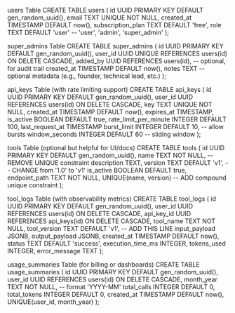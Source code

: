 users Table
CREATE TABLE users (
  id UUID PRIMARY KEY DEFAULT gen_random_uuid(),
  email TEXT UNIQUE NOT NULL,
  created_at TIMESTAMP DEFAULT now(),
  subscription_plan TEXT DEFAULT 'free',
  role TEXT DEFAULT 'user' -- 'user', 'admin', 'super_admin'
);

super_admins Table
CREATE TABLE super_admins (
  id UUID PRIMARY KEY DEFAULT gen_random_uuid(),
  user_id UUID UNIQUE REFERENCES users(id) ON DELETE CASCADE,
  added_by UUID REFERENCES users(id), -- optional, for audit trail
  created_at TIMESTAMP DEFAULT now(),
  notes TEXT -- optional metadata (e.g., founder, technical lead, etc.)
);

api_keys Table (with rate limiting support)
CREATE TABLE api_keys (
  id UUID PRIMARY KEY DEFAULT gen_random_uuid(),
  user_id UUID REFERENCES users(id) ON DELETE CASCADE,
  key TEXT UNIQUE NOT NULL,
  created_at TIMESTAMP DEFAULT now(),
  expires_at TIMESTAMP,
  is_active BOOLEAN DEFAULT true,
  rate_limit_per_minute INTEGER DEFAULT 100,
  last_request_at TIMESTAMP
burst_limit INTEGER DEFAULT 10, -- allow bursts
window_seconds INTEGER DEFAULT 60 -- sliding window
);

tools Table (optional but helpful for UI/docs)
CREATE TABLE tools ( id UUID PRIMARY KEY DEFAULT gen_random_uuid(), name TEXT NOT NULL, -- REMOVE UNIQUE constraint description TEXT, version TEXT DEFAULT 'v1', -- CHANGE from '1.0' to 'v1' is_active BOOLEAN DEFAULT true, endpoint_path TEXT NOT NULL, UNIQUE(name, version) -- ADD compound unique constraint );






tool_logs Table (with observability metrics)
CREATE TABLE tool_logs ( id UUID PRIMARY KEY DEFAULT gen_random_uuid(), user_id UUID REFERENCES users(id) ON DELETE CASCADE, api_key_id UUID REFERENCES api_keys(id) ON DELETE CASCADE, tool_name TEXT NOT NULL, tool_version TEXT DEFAULT 'v1', -- ADD THIS LINE input_payload JSONB, output_payload JSONB, created_at TIMESTAMP DEFAULT now(), status TEXT DEFAULT 'success', execution_time_ms INTEGER, tokens_used INTEGER, error_message TEXT );




usage_summaries Table (for billing or dashboards)
CREATE TABLE usage_summaries (
  id UUID PRIMARY KEY DEFAULT gen_random_uuid(),
  user_id UUID REFERENCES users(id) ON DELETE CASCADE,
  month_year TEXT NOT NULL, -- format 'YYYY-MM'
  total_calls INTEGER DEFAULT 0,
  total_tokens INTEGER DEFAULT 0,
  created_at TIMESTAMP DEFAULT now(),
  UNIQUE(user_id, month_year)
);


